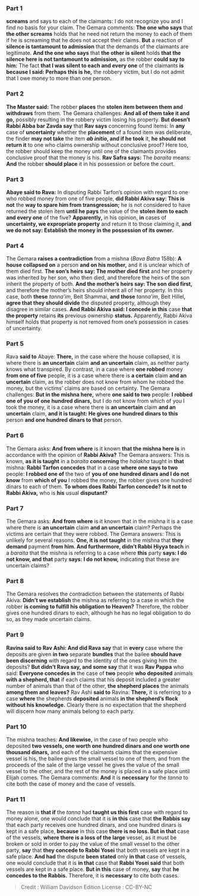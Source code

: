
### Part 1
<b>screams</b> and says to each of the claimants: I do not recognize you and I find no basis for your claim. The Gemara comments: <b>The one who says</b> that <b>the other screams</b> holds that he need not return the money to each of them if he is screaming that he does not accept their claims. <b>But</b> a reaction of <b>silence is tantamount to admission</b> that the demands of the claimants are legitimate. <b>And the one who says</b> that <b>the other is silent</b> holds <b>that the silence here is not tantamount to admission,</b> as the robber <b>could say to him:</b> The fact <b>that I was silent to each and every one</b> of the claimants <b>is because I said: Perhaps this is he,</b> the robbery victim, but I do not admit that I owe money to more than one person.

### Part 2
<b>The Master said:</b> The robber <b>places</b> the <b>stolen item between them and withdraws</b> from them. The Gemara challenges: <b>And all of them take it and go,</b> possibly resulting in the robbery victim losing his property. <b>But doesn’t Rabbi Abba bar Zavda say</b> that <b>Rav says</b> concerning found items: In <b>any</b> case of <b>uncertainty</b> whether the <b>placement</b> of a found item was deliberate, the finder <b>may not take</b> the item <b><i>ab initio</i>, and if he took</b> it, <b>he should not return it</b> to one who claims ownership without conclusive proof? Here too, the robber should keep the money until one of the claimants provides conclusive proof that the money is his. <b>Rav Safra says:</b> The <i>baraita</i> means: <b>And</b> the robber <b>should place</b> it in his possession or before the court.

### Part 3
<b>Abaye said to Rava:</b> In disputing Rabbi Tarfon’s opinion with regard to one who robbed money from one of five people, <b>did Rabbi Akiva say: This is not</b> the <b>way to spare him from transgression;</b> he is not considered to have returned the stolen item <b>until he pays</b> the value of the <b>stolen item to each and every one</b> of the five? <b>Apparently,</b> in his opinion, <b>in</b> cases of <b>uncertainty, we expropriate property</b> and return it to those claiming it, <b>and we do not say: Establish the money in the possession of its owner.</b>

### Part 4
The Gemara <b>raises a contradiction</b> from a mishna (<i>Bava Batra</i> 158b): <b>A house collapsed on</b> a person <b>and on his mother,</b> and it is unclear which of them died first. <b>The son’s heirs say: The mother died first</b> and her property was inherited by her son, who then died, and therefore the heirs of the son inherit the property of both. <b>And the mother’s heirs say: The son died first,</b> and therefore the mother’s heirs should inherit all of her property. In this case, both <b>these</b> <i>tanna’im</i>, Beit Shammai, <b>and those</b> <i>tanna’im</i>, Beit Hillel, <b>agree that they should divide</b> the disputed property, although they disagree in similar cases. <b>And Rabbi Akiva said: I concede in this</b> case <b>that the property</b> retains <b>its</b> previous ownership <b>status.</b> Apparently, Rabbi Akiva himself holds that property is not removed from one’s possession in cases of uncertainty.

### Part 5
Rava <b>said to</b> Abaye: <b>There,</b> in the case where the house collapsed, it is where there is <b>an uncertain</b> claim <b>and an uncertain</b> claim, as neither party knows what transpired. By contrast, in a case where <b>one robbed</b> money <b>from one of five</b> people, it is a case where there is <b>a certain</b> claim <b>and an uncertain</b> claim, as the robber does not know from whom he robbed the money, but the victims’ claims are based on certainty. The Gemara challenges: <b>But in the mishna here,</b> where <b>one said to two</b> people: <b>I robbed one of you of one hundred dinars,</b> but I do not know from which of you I took the money, it is a case where there is <b>an uncertain</b> claim <b>and an uncertain</b> claim, <b>and it is taught: He gives one hundred dinars to this</b> person <b>and one hundred dinars to that</b> person.

### Part 6
The Gemara asks: <b>And from where</b> is it known <b>that the mishna here is</b> in accordance with the opinion of <b>Rabbi Akiva?</b> The Gemara answers: This is known, <b>as it is taught</b> in a <i>baraita</i> <b>concerning</b> the <i>halakha</i> taught in <b>that</b> mishna: <b>Rabbi Tarfon concedes</b> that in a case <b>where one says to two</b> people: <b>I robbed one of</b> the two of <b>you of one hundred dinars and I do not know</b> from <b>which of you</b> I robbed the money, the robber gives one hundred dinars to each of them. <b>To whom does Rabbi Tarfon concede? Is it not to Rabbi Akiva,</b> who is <b>his</b> usual <b>disputant?</b>

### Part 7
The Gemara asks: <b>And from where</b> is it known that in the mishna it is a case where there is <b>an uncertain</b> claim <b>and an uncertain</b> claim? Perhaps the victims are certain that they were robbed. The Gemara answers: This is unlikely for several reasons. <b>One, it is not taught</b> in the mishna that <b>they demand</b> payment <b>from him. And furthermore, didn’t Rabbi Ḥiyya teach</b> in a <i>baraita</i> that the mishna is referring to a case where <b>this</b> party <b>says: I do not know, and that</b> party <b>says: I do not know,</b> indicating that these are uncertain claims?

### Part 8
The Gemara resolves the contradiction between the statements of Rabbi Akiva: <b>Didn’t we establish</b> the mishna as referring to a case in which the robber <b>is coming to fulfill his obligation to Heaven?</b> Therefore, the robber gives one hundred dinars to each, although he has no legal obligation to do so, as they made uncertain claims.

### Part 9
<b>Ravina said to Rav Ashi: And did Rava say</b> that in <b>every</b> case where the deposits are given <b>in two</b> separate <b>bundles</b> that the bailee <b>should have been discerning</b> with regard to the identity of the ones giving him the deposits? <b>But didn’t Rava say, and some say</b> that it was <b>Rav Pappa</b> who said: <b>Everyone concedes in</b> the case of <b>two</b> people <b>who deposited</b> animals <b>with a shepherd, that</b> if each claims that his deposit included a greater number of animals than that of the other, <b>the shepherd places</b> the animals <b>among them and leaves?</b> Rav Ashi <b>said to</b> Ravina: <b>There,</b> it is referring to a case <b>where</b> the shepherds <b>deposited</b> animals <b>in the shepherd’s flock without his knowledge.</b> Clearly there is no expectation that the shepherd will discern how many animals belong to each party.

### Part 10
The mishna teaches: <b>And likewise,</b> in the case of two people who deposited <b>two vessels, one worth one hundred dinars and one worth one thousand dinars,</b> and each of the claimants claims that the expensive vessel is his, the bailee gives the small vessel to one of them, and from the proceeds of the sale of the large vessel he gives the value of the small vessel to the other, and the rest of the money is placed in a safe place until Elijah comes. The Gemara comments: <b>And</b> it is <b>necessary</b> for the <i>tanna</i> to cite both the case of money and the case of vessels.

### Part 11
The reason is <b>that if</b> the <i>tanna</i> had <b>taught us this first</b> case with regard to money alone, one would conclude that it is <b>in this</b> case that <b>the Rabbis say</b> that each party receives one hundred dinars, and one hundred dinars is kept in a safe place, <b>because</b> in this case <b>there is no loss. But in that</b> case of the vessels, <b>where there is a loss of the large</b> vessel, as it must be broken or sold in order to pay the value of the small vessel to the other party, <b>say</b> that <b>they concede to Rabbi Yosei</b> that both vessels are kept in a safe place. <b>And had</b> the dispute <b>been stated</b> only <b>in that</b> case of vessels, one would conclude that it is <b>in that</b> case that <b>Rabbi Yosei said</b> that both vessels are kept in a safe place. <b>But in this</b> case of money, <b>say</b> that <b>he concedes to the Rabbis.</b> Therefore, it is <b>necessary</b> to cite both cases.

>Credit : William Davidson Edition
>License : CC-BY-NC